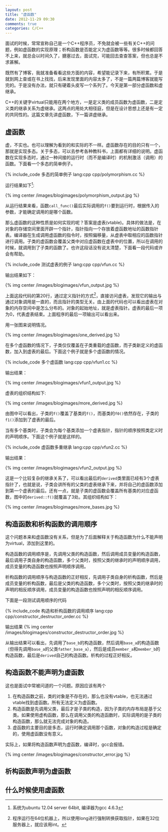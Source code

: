 ```yaml
---
layout: post
title: "虚函数"
date: 2012-11-29 09:30
comments: true
categories: C/C++
---
```


面试的时候，常常宣称自己是一个C++程序员，不免就会被一些有关C++的问题，例如虚函数的实现原理；析构函数是否能定义为虚函数等等。很多时候都回答不上来，就总会以时间久了，搪塞过去，面试完，可能回去查查答案，但也总是不求甚解。

既然有了博客，我就准备看看这些方面的内容，希望能记录下来，有所积累。于是就到网上查或在书上找找，后来发现里面的内容太多了，不是一篇两篇博客就能写完的。于是没有办法，就只有硬着头皮写一个系列了。今天是第一部分虚函数和虚继承。

C++的关键字virtual只能用在两个地方，一是定义类的成员函数为虚函数，二是定义类的继承关系为虚继承。这两点的用处大相径庭，但是在设计思想上还是有一定的共同性的。这篇文章先讲虚函数，下一篇讲虚继承。

<!-- more -->

## 虚函数

虚，不实也。也可以理解为看到的和实际的不一样。虚函数存在的目的只有一个，那就是实现多态。关于多态，可以去参考各种教科书，上面都有详细的说明。虚函数在实现多态时，通过一种间接的运行时（而不是编译时）的机制激活（调用）的函数。下面看一个多态的简单例子。

{% include_code 多态的简单例子 lang:cpp cpp/polymorphism.cc %}

运行结果如下[^1]:

{% img center /images/blogimages/polymorphism_output.jpg %}

从运行结果来看，函数`call_func()`最后实际调用的`f()`要到运行时，根据传入的参数，才能确定调用的是哪个函数。

那么虚函数的这种性质是如何实现的呢？答案是虚表(vtable)。具体的做法是，在对象的存储空间里面开辟一个指针，指针指向一个存放着虚函数地址的函数指针表。编译器在生成调用虚函数的指令时，按照偏移量，从虚表中取相应的函数指针进行调用。子类的虚函数会覆盖父类中对应虚函数在虚表中的位置，所以在调用的时候，就调用到了子类的函数了。也许这段话没有说太清楚，下面看一段代码或许会有帮助。

{% include_code 测试虚表的例子 lang:cpp cpp/vfun.cc %} 

输出结果如下：

{% img center /images/blogimages/vfun_output.jpg %}

上面这段代码的第20行，通过定义指针的方式[^2]，直接访问虚表，发现它的输出与通过对象调用是一直的，而且指针的类型无关。由上面的代码也可以看出虚表在对象的内存空间中是怎么分布的。对象的起始地址，就是虚表指针。虚表的最后一项为0，代表虚表结束。上面程序的最后一项输出可以看出来。

用一张图来说明情况。

{% img center /images/blogimages/one_derived.jpg %}

在多个虚函数的情况下，子类仅仅覆盖在子类重载的虚函数，而子类新定义的虚函数，加入到虚表的最后。下面这个例子就是多个虚函数的情况。

{% include_code 多个虚函数 lang:cpp cpp/vfun1.cc %}

输出结果：

{% img center /images/blogimages/vfun1_output.jpg %}

虚表的组织结构如下:

{% img center /images/blogimages/more_derived.jpg %}

由图中可以看出，子类的`f()`覆盖了基类的`f()`，而基类的`f0()`依然存在，子类的`f1()`添加到了虚表的最后。

当有多个基类时，子类会为每个基类添加一个虚表指针，指针的顺序按照类定义时的声明顺序。下面这个例子就是这样的。

{% include_code 虚函数多重继承 lang:cpp cpp/vfun2.cc %}

输出结果：

{% img center /images/blogimages/vfun2_output.jpg %}

这是一个比较复杂的继承关系了，可以看出最后的`derived`类里面已经有3个虚表指针了，也就是说，子类会讲所有的父类的虚表继承下来，并将自己的虚函数添加到第一个虚表的最后。还有一点，就是子类的虚函数会覆盖所有基类的对应虚函数，图中的`derived::f()`就覆盖了3处。其组织结构如下：

{% img center /images/blogimages/more_bases.jpg %}

[^1]: 系统为ubuntu 12.04 server 64bit, 编译器为gcc 4.6.3 
[^2]: 程序运行在64位机器上，所以使用long进行强制转换获取指针，如果在32位服务器上，就应该用int。

## 构造函数和析构函数的调用顺序

这个问题本来和虚函数没有关系，但是为了后面解释关于构造函数为什么不能声明为virtual，添加到这里的。

构造函数的调用顺序是，先调用父类的构造函数，然后调用成员变量的构造函数，最后调用子类自身的构造函数，多个父类时，按照父类的继承时的声明顺序调用，成员变量的构造函数也按照声明顺序调用。

析构函数的调用顺序与构造函数的正好相反，先调用子类自身的析构函数，然后是成员变量的析构函数，最后是父类的构造函数，多个父类时，按照父类的继承时的声明的相反顺序调用，成员变量的构造函数也按照声明的相反顺序调用。

下面是一段测试调用顺序的代码

{% include_code 构造和析构函数的调用顺序 lang:cpp cpp/constructor_destructor_order.cc %}

输出结果
{% img center /images/blogimages/constructor_destructor_order.jpg %}

从输出结果可以看出，先调用了`base_b`的构造函数，然后调用`base_a`的构造函数（但得先调用`base_a`的父类`father_base_a`），然后是成员`member_a`和`member_b`的构造函数，最后是`derived`自己的构造函数。析构的过程正好相反。

## 构造函数不能声明为虚函数

这也是面试中常被问道的一个问题。原因应该有两个  

1. 在构造函数之前，类的对象是不存在的，那么也没有vtable，也无法通过vtable找到虚函数。所有无法定义为虚函数。
2. 构造函数是先调用父类，最后才是子类的构造，因为子类的内存布局是基于父类。如果使用虚构函数，那么在调用父类的构造函数时，实际调用的是子类的构造函数，那么就无法完成对象的构造。
3. 虚函数的主要目的是多态，运行时确定调用那个函数，对象的构造过程是确定的，使用虚函数没有意义。

实际上，如果将构造函数声明为虚函数，编译时，gcc会报错。

{% img center /images/blogimages/constructor_error.jpg %}

## 析构函数声明为虚函数

## 什么时候使用虚函数


